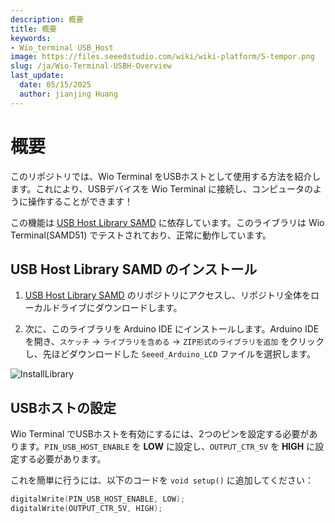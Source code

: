 ```yaml
---
description: 概要
title: 概要
keywords:
- Wio_terminal USB_Host
image: https://files.seeedstudio.com/wiki/wiki-platform/S-tempor.png
slug: /ja/Wio-Terminal-USBH-Overview
last_update:
  date: 05/15/2025
  author: jianjing Huang
---
```



# 概要

このリポジトリでは、Wio Terminal をUSBホストとして使用する方法を紹介します。これにより、USBデバイスを Wio Terminal に接続し、コンピュータのように操作することができます！

この機能は [USB Host Library SAMD](https://github.com/gdsports/USB_Host_Library_SAMD) に依存しています。このライブラリは Wio Terminal(SAMD51) でテストされており、正常に動作しています。

## USB Host Library SAMD のインストール

1. [USB Host Library SAMD](https://github.com/gdsports/USB_Host_Library_SAMD) のリポジトリにアクセスし、リポジトリ全体をローカルドライブにダウンロードします。

2. 次に、このライブラリを Arduino IDE にインストールします。Arduino IDE を開き、`スケッチ` -> `ライブラリを含める` -> `ZIP形式のライブラリを追加` をクリックし、先ほどダウンロードした `Seeed_Arduino_LCD` ファイルを選択します。

![InstallLibrary](https://files.seeedstudio.com/wiki/Wio-Terminal/img/Xnip2019-11-21_15-50-13.jpg)

## USBホストの設定

Wio Terminal でUSBホストを有効にするには、2つのピンを設定する必要があります。`PIN_USB_HOST_ENABLE` を **LOW** に設定し、`OUTPUT_CTR_5V` を **HIGH** に設定する必要があります。

これを簡単に行うには、以下のコードを `void setup()` に追加してください：

```cpp
digitalWrite(PIN_USB_HOST_ENABLE, LOW);
digitalWrite(OUTPUT_CTR_5V, HIGH);
```